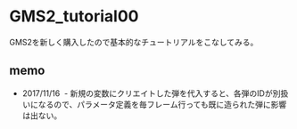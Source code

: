 # GMS2_tutorial00

GMS2を新しく購入したので基本的なチュートリアルをこなしてみる。

## memo

- 2017/11/16
  - 新規の変数にクリエイトした弾を代入すると、各弾のIDが別扱いになるので、パラメータ定義を毎フレーム行っても既に造られた弾に影響は出ない。
